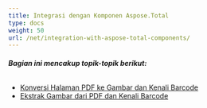 ```yaml
---
title: Integrasi dengan Komponen Aspose.Total
type: docs
weight: 50
url: /net/integration-with-aspose-total-components/
---
```


###### **Bagian ini mencakup topik-topik berikut:**
- [Konversi Halaman PDF ke Gambar dan Kenali Barcode](/pdf/net/convert-pdf-pages-to-images-and-recognize-barcodes/)
- [Ekstrak Gambar dari PDF dan Kenali Barcode](/pdf/net/extract-images-from-pdf-and-recognize-barcodes/)
